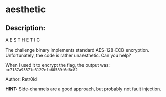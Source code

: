 
# aesthetic
## Description:
A  E  S  T  H  E  T  I  C

The challenge binary implements standard AES-128-ECB encryption. Unfortunately, the code is rather unaesthetic. Can you help?

When I used it to encrypt the flag, the output was: `bc7187a93571e8127efb60589f6d6c82`

Author: Retr0id

**HINT:** Side-channels are a good approach, but probably not fault injection.

